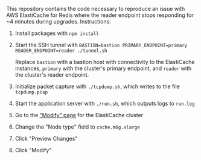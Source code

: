 This repository contains the code necessary to reproduce an issue with AWS ElastiCache for Redis where the reader endpoint stops responding for ~4 minutes during upgrades. Instructions:
1. Install packages with `npm install`
2. Start the SSH tunnel with `BASTION=bastion PRIMARY_ENDPOINT=primary READER_ENDPOINT=reader ./tunnel.sh`

   Replace `bastion` with a bastion host with connectivity to the ElastiCache instances, `primary` with the cluster's primary endpoint, and `reader` with the cluster's reader endpoint.
4. Initialize packet capture with `./tcpdump.sh`, which writes to the file `tcpdump.pcap`
5. Start the application server with `./run.sh`, which outputs logs to `run.log`
6. Go to the ["Modify" page](https://eu-west-1.console.aws.amazon.com/elasticache/home?region=eu-west-1#/redis/mmalone-test-stk-83486/modify) for the ElastiCache cluster
7. Change the "Node type" field to `cache.m6g.xlarge`
8. Click "Preview Changes"
9. Click "Modify"
